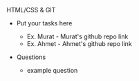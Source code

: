 HTML/CSS & GIT

- Put your tasks here
  - Ex. Murat - Murat's github repo link
  - Ex. Ahmet - Ahmet's github repo link

- Questions
  - example question
